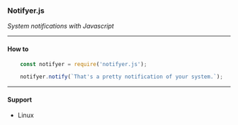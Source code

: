 ### Notifyer.js

_System notifications with Javascript_

***

#### How to

```js
    const notifyer = require('notifyer.js');

    notifyer.notify(`That's a pretty notification of your system.`);
```

***

#### Support

* Linux